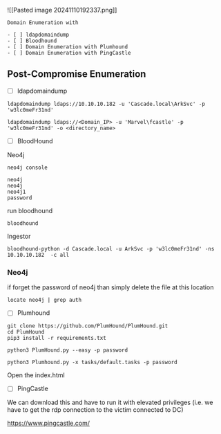 
![[Pasted image 20241110192337.png]]

```
Domain Enumeration with 

- [ ] ldapdomaindump 
- [ ] Bloodhound 
- [ ] Domain Enumeration with Plumhound 
- [ ] Domain Enumeration with PingCastle 
```



<h2>Post-Compromise Enumeration</h2>


- [ ] ldapdomaindump
```
ldapdomaindump ldaps://10.10.10.182 -u 'Cascade.local\ArkSvc' -p 'w3lc0meFr31nd'
```

```
ldapdomaindump ldaps://<Domain_IP> -u 'Marvel\fcastle' -p 'w3lc0meFr31nd' -o <directory_name>
```





- [ ] BloodHound

Neo4j
```
neo4j console
```

```
neo4j
neo4j
neo4j1
password
```

run bloodhound
```
bloodhound
```

Ingestor
```
bloodhound-python -d Cascade.local -u ArkSvc -p 'w3lc0meFr31nd' -ns 10.10.10.182  -c all 
```


### Neo4j
if forget the password of neo4j than simply delete the file at this location
```
locate neo4j | grep auth
```




- [ ] Plumhound
```
git clone https://github.com/PlumHound/PlumHound.git
cd PlumHound
pip3 install -r requirements.txt
```

```
python3 PlumHound.py --easy -p password
```

```
python3 Plumhound.py -x tasks/default.tasks -p password
```
Open the index.html



- [ ] PingCastle

We can download this and have to run it with elevated privileges (i.e. we have to get the rdp connection to the victim connected to DC)

https://www.pingcastle.com/




